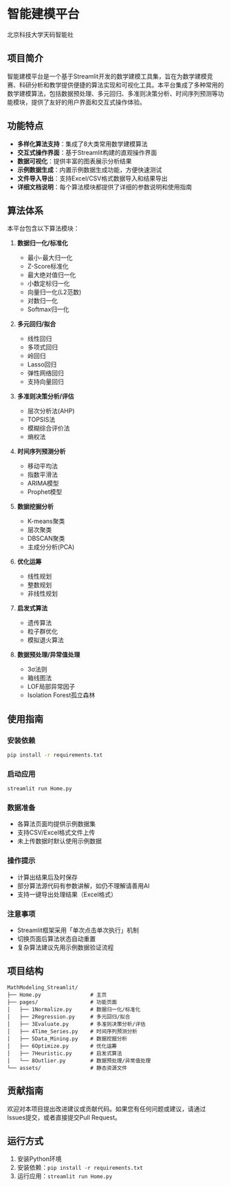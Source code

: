 # 智能建模平台

北京科技大学天码智能社

## 项目简介

智能建模平台是一个基于Streamlit开发的数学建模工具集，旨在为数学建模竞赛、科研分析和教学提供便捷的算法实现和可视化工具。本平台集成了多种常用的数学建模算法，包括数据预处理、多元回归、多准则决策分析、时间序列预测等功能模块，提供了友好的用户界面和交互式操作体验。

## 功能特点

- **多样化算法支持**：集成了8大类常用数学建模算法
- **交互式操作界面**：基于Streamlit构建的直观操作界面
- **数据可视化**：提供丰富的图表展示分析结果
- **示例数据生成**：内置示例数据生成功能，方便快速测试
- **文件导入导出**：支持Excel/CSV格式数据导入和结果导出
- **详细文档说明**：每个算法模块都提供了详细的参数说明和使用指南

## 算法体系

本平台包含以下算法模块：

1. **数据归一化/标准化**
   - 最小-最大归一化
   - Z-Score标准化
   - 最大绝对值归一化
   - 小数定标归一化
   - 向量归一化(L2范数)
   - 对数归一化
   - Softmax归一化

2. **多元回归/拟合**
   - 线性回归
   - 多项式回归
   - 岭回归
   - Lasso回归
   - 弹性网络回归
   - 支持向量回归

3. **多准则决策分析/评估**
   - 层次分析法(AHP)
   - TOPSIS法
   - 模糊综合评价法
   - 熵权法

4. **时间序列预测分析**
   - 移动平均法
   - 指数平滑法
   - ARIMA模型
   - Prophet模型

5. **数据挖掘分析**
   - K-means聚类
   - 层次聚类
   - DBSCAN聚类
   - 主成分分析(PCA)

6. **优化运筹**
   - 线性规划
   - 整数规划
   - 非线性规划

7. **启发式算法**
   - 遗传算法
   - 粒子群优化
   - 模拟退火算法

8. **数据预处理/异常值处理**
   - 3σ法则
   - 箱线图法
   - LOF局部异常因子
   - Isolation Forest孤立森林

## 使用指南

### 安装依赖

```bash
pip install -r requirements.txt
```

### 启动应用

```bash
streamlit run Home.py
```

### 数据准备

- 各算法页面均提供示例数据集
- 支持CSV/Excel格式文件上传
- 未上传数据时默认使用示例数据

### 操作提示

- 计算出结果后及时保存
- 部分算法源代码有参数讲解，如仍不理解请善用AI
- 支持一键导出处理结果（Excel格式）

### 注意事项

- Streamlit框架采用「单次点击单次执行」机制
- 切换页面后算法状态自动重置
- 复杂算法建议先用示例数据验证流程

## 项目结构

```
MathModeling_Streamlit/
├── Home.py                # 主页
├── pages/                 # 功能页面
│   ├── 1Normalize.py      # 数据归一化/标准化
│   ├── 2Regression.py     # 多元回归/拟合
│   ├── 3Evaluate.py       # 多准则决策分析/评估
│   ├── 4Time_Series.py    # 时间序列预测分析
│   ├── 5Data_Mining.py    # 数据挖掘分析
│   ├── 6Optimize.py       # 优化运筹
│   ├── 7Heuristic.py      # 启发式算法
│   └── 8Outlier.py        # 数据预处理/异常值处理
└── assets/                # 静态资源文件
```

## 贡献指南

欢迎对本项目提出改进建议或贡献代码。如果您有任何问题或建议，请通过Issues提交，或者直接提交Pull Request。

## 运行方式

1. 安装Python环境
2. 安装依赖：`pip install -r requirements.txt`
3. 运行应用：`streamlit run Home.py`